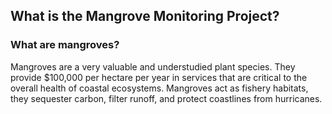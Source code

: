 ## What is the Mangrove Monitoring Project?

### What are mangroves?

Mangroves are a very valuable and understudied plant species.  They provide $100,000 per hectare per year in services that are critical to the overall health of coastal ecosystems.  Mangroves act as fishery habitats, they sequester carbon, filter runoff, and protect coastlines from hurricanes.

